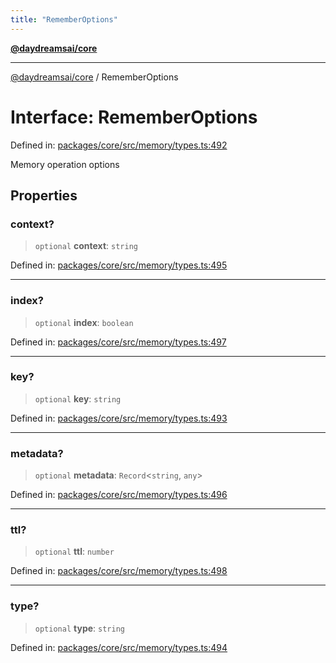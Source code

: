 ```yaml
---
title: "RememberOptions"
---
```


[**@daydreamsai/core**](./api-reference.md)

***

[@daydreamsai/core](./api-reference.md) / RememberOptions

# Interface: RememberOptions

Defined in: [packages/core/src/memory/types.ts:492](https://github.com/dojoengine/daydreams/blob/bbf75946e0d6d99fbdde4cebb2f8a4e8926724f1/packages/core/src/memory/types.ts#L492)

Memory operation options

## Properties

### context?

> `optional` **context**: `string`

Defined in: [packages/core/src/memory/types.ts:495](https://github.com/dojoengine/daydreams/blob/bbf75946e0d6d99fbdde4cebb2f8a4e8926724f1/packages/core/src/memory/types.ts#L495)

***

### index?

> `optional` **index**: `boolean`

Defined in: [packages/core/src/memory/types.ts:497](https://github.com/dojoengine/daydreams/blob/bbf75946e0d6d99fbdde4cebb2f8a4e8926724f1/packages/core/src/memory/types.ts#L497)

***

### key?

> `optional` **key**: `string`

Defined in: [packages/core/src/memory/types.ts:493](https://github.com/dojoengine/daydreams/blob/bbf75946e0d6d99fbdde4cebb2f8a4e8926724f1/packages/core/src/memory/types.ts#L493)

***

### metadata?

> `optional` **metadata**: `Record`\<`string`, `any`\>

Defined in: [packages/core/src/memory/types.ts:496](https://github.com/dojoengine/daydreams/blob/bbf75946e0d6d99fbdde4cebb2f8a4e8926724f1/packages/core/src/memory/types.ts#L496)

***

### ttl?

> `optional` **ttl**: `number`

Defined in: [packages/core/src/memory/types.ts:498](https://github.com/dojoengine/daydreams/blob/bbf75946e0d6d99fbdde4cebb2f8a4e8926724f1/packages/core/src/memory/types.ts#L498)

***

### type?

> `optional` **type**: `string`

Defined in: [packages/core/src/memory/types.ts:494](https://github.com/dojoengine/daydreams/blob/bbf75946e0d6d99fbdde4cebb2f8a4e8926724f1/packages/core/src/memory/types.ts#L494)
